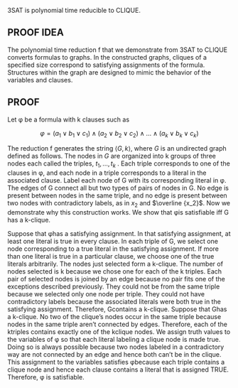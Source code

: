 3SAT is polynomial time reducible to CLIQUE.

## PROOF IDEA

The polynomial time reduction f that we demonstrate from 3SAT to CLIQUE converts formulas to graphs. In the constructed graphs, cliques of a specified size correspond to satisfying assignments of the formula. Structures within the graph are designed to mimic the behavior of the variables and clauses.

## PROOF

Let φ be a formula with k clauses such as

$$φ= (a_1 \lor b_1 \lor c_1) \land (a_2 \lor b_2 \lor c_2) \land \dots \land (a_k \lor b_k \lor c_k)$$

The reduction f generates the string $⟨G,k⟩$, where $G$ is an undirected graph defined as follows. The nodes in $G$ are organized into k groups of three nodes each called the triples, $t_1, \dots ,t_k$ . Each triple corresponds to one of the clauses in φ, and each node in a triple corresponds to a literal in the associated clause. Label each node of G with its corresponding literal in φ. The edges of G connect all but two types of pairs of nodes in G. No edge is present between nodes in the same triple, and no edge is present between two nodes with contradictory labels, as in $x_2$ and $\overline {x_2}$. Now we demonstrate why this construction works. We show that φis satisfiable iff G has a k-clique.

Suppose that φhas a satisfying assignment. In that satisfying assignment, at least one literal is true in every clause. In each triple of G, we select one node corresponding to a true literal in the satisfying assignment. If more than one literal is true in a particular clause, we choose one of the true literals arbitrarily. The nodes just selected form a k-clique. The number of nodes selected is k because we chose one for each of the k triples. Each pair of selected nodes is joined by an edge because no pair fits one of the exceptions described previously. They could not be from the same triple because we selected only one node per triple. They could not have contradictory labels because the associated literals were both true in the satisfying assignment. Therefore, Gcontains a k-clique. Suppose that Ghas a k-clique. No two of the clique’s nodes occur in the same triple because nodes in the same triple aren’t connected by edges. Therefore, each of the ktriples contains exactly one of the kclique nodes. We assign truth values to the variables of φ so that each literal labeling a clique node is made true. Doing so is always possible because two nodes labeled in a contradictory way are not connected by an edge and hence both can’t be in the clique. This assignment to the variables satisfies φbecause each triple contains a clique node and hence each clause contains a literal that is assigned TRUE. Therefore, φ is satisfiable.
